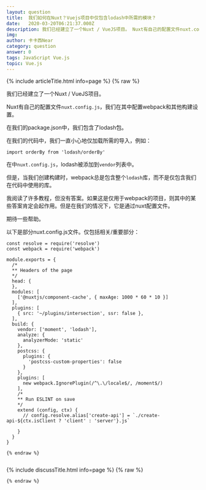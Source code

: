 ```yaml
---
layout: question
title:  我们如何在Nuxt？Vuejs项目中仅包含lodash中所需的模块？
date:   2020-03-20T06:21:37.000Z
description: 我们已经建立了一个Nuxt / VueJS项目。 Nuxt有自己的配置文件nuxt.config.js，我们在其中配置webpack和其他构建设置。...
img: 
author: 卡卡西Near
category: question
answer: 0
tags: JavaScript Vue.js
topic: Vue.js
---
```

<div class="article-root">
  <div class="article">
    {% include articleTitle.html info=page %}
    {% raw %}
    <div class="article-content"><p><font style="vertical-align: inherit;"><font style="vertical-align: inherit;">我们已经建立了一个Nuxt / VueJS项目。 </font></font></p>

<p><font style="vertical-align: inherit;"><font style="vertical-align: inherit;">Nuxt有自己的配置文件</font></font><code>nuxt.config.js</code><font style="vertical-align: inherit;"><font style="vertical-align: inherit;">，我们在其中配置webpack和其他构建设置。</font></font></p>

<p><font style="vertical-align: inherit;"><font style="vertical-align: inherit;">在我们的package.json中，我们包含了lodash包。</font></font></p>

<p><font style="vertical-align: inherit;"><font style="vertical-align: inherit;">在我们的代码中，我们一直小心地仅加载所需的导入，例如：</font></font></p>

<pre><code>import orderBy from 'lodash/orderBy'
</code></pre>

<p><font style="vertical-align: inherit;"><font style="vertical-align: inherit;">在中</font></font><code>nuxt.config.js</code><font style="vertical-align: inherit;"><font style="vertical-align: inherit;">，lodash被添加到</font></font><code>vendor</code><font style="vertical-align: inherit;"><font style="vertical-align: inherit;">列表中。</font></font></p>

<p><font style="vertical-align: inherit;"><font style="vertical-align: inherit;">但是，当我们创建构建时，webpack总是包含整个</font></font><code>lodash</code><font style="vertical-align: inherit;"><font style="vertical-align: inherit;">库，而不是仅包含我们在代码中使用的库。</font></font></p>

<p><font style="vertical-align: inherit;"><font style="vertical-align: inherit;">我阅读了许多教程，但没有答案。</font><font style="vertical-align: inherit;">如果这是仅用于webpack的项目，则其中的某些答案肯定会起作用。</font><font style="vertical-align: inherit;">但是在我们的情况下，它是通过nuxt配置文件。</font></font></p>

<p><font style="vertical-align: inherit;"><font style="vertical-align: inherit;">期待一些帮助。</font></font></p>

<p><font style="vertical-align: inherit;"><font style="vertical-align: inherit;">以下是部分nuxt.config.js文件。</font><font style="vertical-align: inherit;">仅包括相关/重要部分：</font></font></p>

<pre><code>const resolve = require('resolve')<font></font>
const webpack = require('webpack')<font></font>
<font></font>
module.exports = {<font></font>
  /*<font></font>
  ** Headers of the page<font></font>
  */<font></font>
  head: {<font></font>
  },<font></font>
  modules: [<font></font>
    ['@nuxtjs/component-cache', { maxAge: 1000 * 60 * 10 }]<font></font>
  ],<font></font>
  plugins: [<font></font>
    { src: '~/plugins/intersection', ssr: false },<font></font>
  ],<font></font>
  build: {<font></font>
    vendor: ['moment', 'lodash'],<font></font>
    analyze: {<font></font>
      analyzerMode: 'static'<font></font>
    },<font></font>
    postcss: {<font></font>
      plugins: {<font></font>
        'postcss-custom-properties': false<font></font>
      }<font></font>
    },<font></font>
    plugins: [<font></font>
      new webpack.IgnorePlugin(/^\.\/locale$/, /moment$/)<font></font>
    ],<font></font>
    /*<font></font>
    ** Run ESLINT on save<font></font>
    */<font></font>
    extend (config, ctx) {<font></font>
      // config.resolve.alias['create-api'] = `./create-api-${ctx.isClient ? 'client' : 'server'}.js`<font></font>
<font></font>
    }<font></font>
  }<font></font>
}<font></font>
</code></pre></div>
    {% endraw %}
  </div>
  <p style="height: 0;width:0;overflow: hidden;"> 第2542篇《我们如何在Nuxt？Vuejs项目中仅包含lodash中所需的模块？》来自Winter(https://github.com/aiyld/aiyld.github.io)的站点</p>
  <div class="discuss-wrapper">
    {% include discussTitle.html info=page %}
    {% raw %}
    
    {% endraw %}
  </div>
<div>
